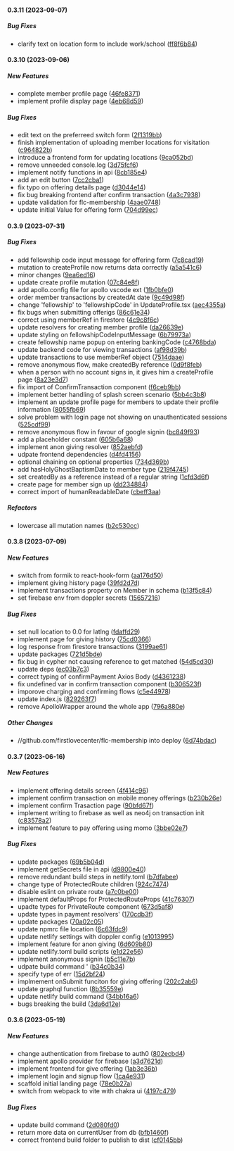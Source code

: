 #### 0.3.11 (2023-09-07)

##### Bug Fixes

*  clarify text on location form to include work/school ([ff8f6b84](https://github.com/jaedag/fl-admin-portal/commit/ff8f6b8473a65aa2883cbd79eb6cc2bf4a5879f0))

#### 0.3.10 (2023-09-06)

##### New Features

*  complete member profile page ([46fe8371](https://github.com/jaedag/fl-admin-portal/commit/46fe8371f05bea3757efc64cf76c22a161f31a34))
*  implement profile display page ([4eb68d59](https://github.com/jaedag/fl-admin-portal/commit/4eb68d59352b19976dfbb2371b1ba70e0a8e1071))

##### Bug Fixes

*  edit text on the preferreed switch form ([2f1319bb](https://github.com/jaedag/fl-admin-portal/commit/2f1319bbc9bca44fc01f2fd325878d352e93bbb7))
*  finish implementation of uploading member locations for visitation ([c964822b](https://github.com/jaedag/fl-admin-portal/commit/c964822bf506036c29862eaa65ea1209f8bc9522))
*  introduce a frontend form for updating locations ([9ca052bd](https://github.com/jaedag/fl-admin-portal/commit/9ca052bdb0914dc0f5cd9274684cf1c778bace5e))
*  remove unneeded console.log ([3d75fcf6](https://github.com/jaedag/fl-admin-portal/commit/3d75fcf6c80e156a8405b753072ce9e8ae1c7268))
*  implement notify functions in api ([8cb185e4](https://github.com/jaedag/fl-admin-portal/commit/8cb185e4736a2ada1cbc1089b2f9e2480b2013ee))
*   add an edit button ([7cc2cba1](https://github.com/jaedag/fl-admin-portal/commit/7cc2cba1bd80572959d407e492ecfc4348bebb90))
*  fix typo on offering details page ([d3044e14](https://github.com/jaedag/fl-admin-portal/commit/d3044e14a9fe2e04e1acb0464fc23445fc61b522))
*  fix bug  breaking frontend after confirm transaction ([4a3c7938](https://github.com/jaedag/fl-admin-portal/commit/4a3c79388434cdfc556af7f37b4584809698641d))
*  update validation for flc-membership ([4aae0748](https://github.com/jaedag/fl-admin-portal/commit/4aae07482194751118edd9765c07d11dfda2cdd3))
*  update initial Value for offering form ([704d99ec](https://github.com/jaedag/fl-admin-portal/commit/704d99ec469a6d1f3cbb1497bc9ddfbc736a20e5))

#### 0.3.9 (2023-07-31)

##### Bug Fixes

*  add fellowship code input message for offering form ([7c8cad19](https://github.com/jaedag/fl-admin-portal/commit/7c8cad199cedc8e018bd6c653de0ff6abcc318da))
*  mutation to createProfile now returns data correctly ([a5a541c6](https://github.com/jaedag/fl-admin-portal/commit/a5a541c624fa026e22c247f74ee3d8499120f184))
*  minor changes ([9ea6ed16](https://github.com/jaedag/fl-admin-portal/commit/9ea6ed16b17754c04632f5e495c5bf3842a1d6b0))
*  update create profile mutation ([07c84e8f](https://github.com/jaedag/fl-admin-portal/commit/07c84e8fb383fedcf5e73e5430ba76b511dd6031))
*  add apollo.config file for apollo vscode ext ([1fb0bfe0](https://github.com/jaedag/fl-admin-portal/commit/1fb0bfe0af420b7cc8fe98ee2c337220c401fde9))
*  order member  transactions by createdAt date ([9c49d98f](https://github.com/jaedag/fl-admin-portal/commit/9c49d98f9176c9149a8f243ff469248e93809a49))
*  change 'fellowship' to 'fellowshipCode' in UpdateProfile.tsx ([aec4355a](https://github.com/jaedag/fl-admin-portal/commit/aec4355a1fefa7268df2cb2608f22be651a4c27a))
*  fix bugs when submitting offerigs ([86c61e34](https://github.com/jaedag/fl-admin-portal/commit/86c61e3485b57da37af895f0f78b1b275de99e83))
*  correct using memberRef in firestore ([4c9c8f6c](https://github.com/jaedag/fl-admin-portal/commit/4c9c8f6c86435d9048554bdc044b792cd5ef49b3))
*  update resolvers for creating member profile ([da26639e](https://github.com/jaedag/fl-admin-portal/commit/da26639ef3d5fb86607882cab6949c8e9ce6de4f))
*  update styling on fellowshipCodeInputMessage ([6b79973a](https://github.com/jaedag/fl-admin-portal/commit/6b79973abf56c1e491bf34a26aaa84f51109b83e))
*  create fellowship name popup on entering bankingCode ([c4768bda](https://github.com/jaedag/fl-admin-portal/commit/c4768bda112f43033988007bc6c057f0716c0972))
*  update backend code for viewing transactions ([af98d39b](https://github.com/jaedag/fl-admin-portal/commit/af98d39b9f6dad8e3c6980d28f922e27e8e19048))
*  update transactions to use memberRef object ([7514daae](https://github.com/jaedag/fl-admin-portal/commit/7514daae0684310562b7d98c45f9df5ce57cc2da))
*  remove anonymous flow, make createdBy reference ([0d9f8feb](https://github.com/jaedag/fl-admin-portal/commit/0d9f8feb20f244dca067981f9e3c84b4e2a09b62))
*  when a person with no account signs in, it gives him  a createProfile page ([8a23e3d7](https://github.com/jaedag/fl-admin-portal/commit/8a23e3d7ace27c55b0616983a836382c60c067e8))
*  fix import of ConfirmTransaction component ([f6ceb9bb](https://github.com/jaedag/fl-admin-portal/commit/f6ceb9bb6dcbc423690be8b5ec3f4cd50d26a502))
*  implement better handling of splash screen scenario ([5bb4c3b8](https://github.com/jaedag/fl-admin-portal/commit/5bb4c3b8e1bcd68e427f88730b02229b383147fd))
*  implement an update profile page for members to update their profile information ([8055fb69](https://github.com/jaedag/fl-admin-portal/commit/8055fb698dfe207b9d1929d1c7f8c5020cab49aa))
*  solve problem with login page not showing on unauthenticated sessions ([525cdf99](https://github.com/jaedag/fl-admin-portal/commit/525cdf99bd1ece2d3885f303b64131b3dfb91298))
*  remove anonymous flow in favour of google signin ([bc849f93](https://github.com/jaedag/fl-admin-portal/commit/bc849f934fed8a40ef397d9e57c8ec0e7ad007ab))
*  add a placeholder constant ([605b6a68](https://github.com/jaedag/fl-admin-portal/commit/605b6a686004c5467c6ab777873beec8af51e6df))
*  implement anon giving resolver ([852aebfd](https://github.com/jaedag/fl-admin-portal/commit/852aebfdfab6df33d82449986678ce1a9c13f0ec))
*  udpate frontend dependencies ([d4fd4156](https://github.com/jaedag/fl-admin-portal/commit/d4fd4156b7eeb1453ae0a152b0cd8fd234312514))
*  optional chaining on optional properties ([734d369b](https://github.com/jaedag/fl-admin-portal/commit/734d369ba0d12f76a1d37d5daa71965b15df731d))
*  add hasHolyGhostBaptismDate to member type ([219f4745](https://github.com/jaedag/fl-admin-portal/commit/219f4745fc8a2ffc899763660443361e195d6238))
*  set createdBy as a reference instead of a regular string ([1cfd3d6f](https://github.com/jaedag/fl-admin-portal/commit/1cfd3d6fb92e9ac6144fe9af450c403be31a0323))
*  create page for member sign up ([dd234884](https://github.com/jaedag/fl-admin-portal/commit/dd2348841ac4331f919cc7bbaf27df757af8063b))
*  correct import of humanReadableDate ([cbeff3aa](https://github.com/jaedag/fl-admin-portal/commit/cbeff3aac48b5f91084fa39a1e4340aed3c1ad1d))

##### Refactors

*  lowercase all  mutation names ([b2c530cc](https://github.com/jaedag/fl-admin-portal/commit/b2c530ccdfb566bf540db6d1d54d97da74950f1c))

#### 0.3.8 (2023-07-09)

##### New Features

*  switch from formik to react-hook-form ([aa176d50](https://github.com/jaedag/fl-admin-portal/commit/aa176d50d8d8c7448cdadeb4c61a3759dadc227d))
*  implement giving history page ([39fd2d7d](https://github.com/jaedag/fl-admin-portal/commit/39fd2d7df079a1f89667d5a280afcd6898bbf148))
*  implement transactions property on Member in schema ([b13f5c84](https://github.com/jaedag/fl-admin-portal/commit/b13f5c84b41f5969f3949849b0cfcc6f6e35b48e))
*   set firebase env from doppler secrets ([15657216](https://github.com/jaedag/fl-admin-portal/commit/15657216e51f3804dea5760074c32f991af8126a))

##### Bug Fixes

*  set null location to 0.0 for latlng ([fdaffd29](https://github.com/jaedag/fl-admin-portal/commit/fdaffd29e44f2c9d5394f53d7a5e462629fc772a))
*  implement page for giving history ([75cd0366](https://github.com/jaedag/fl-admin-portal/commit/75cd03667c2f7f115eb65366c05a63e1220c64ca))
*  log response from firestore transactions ([3199ae61](https://github.com/jaedag/fl-admin-portal/commit/3199ae61322d7762018a2fc5cbcfab8b0a0437f1))
*  update packages ([721d5bde](https://github.com/jaedag/fl-admin-portal/commit/721d5bdeceb32819f0243d7fbfbd007e52c6bf51))
*  fix bug in cypher not causing reference to get matched ([54d5cd30](https://github.com/jaedag/fl-admin-portal/commit/54d5cd30e067f32ec9c33a7c23fcd9bca4a278c6))
*  update deps ([ec03b7c3](https://github.com/jaedag/fl-admin-portal/commit/ec03b7c356fed4567ec91186736a01c171e4491d))
*  correct typing of confirmPayment Axios Body ([d4361238](https://github.com/jaedag/fl-admin-portal/commit/d4361238a985b4117094a250f02ef683da8f03e5))
*  fix undefined var in confirm transaction component ([b306523f](https://github.com/jaedag/fl-admin-portal/commit/b306523f7310fe44fe36b3988cb62ec8a3621bc6))
*  imporove charging and confirming flows ([c5e44978](https://github.com/jaedag/fl-admin-portal/commit/c5e44978df9c450aa4e452a68d1d60af60ae6a70))
*  update index.js ([829263f7](https://github.com/jaedag/fl-admin-portal/commit/829263f7582aa76f91b50cd12908b90859784530))
*  remove ApolloWrapper around the whole app ([796a880e](https://github.com/jaedag/fl-admin-portal/commit/796a880ed904f9fa106600561fbd076012485c5f))

##### Other Changes

* //github.com/firstlovecenter/flc-membership into deploy ([6d74bdac](https://github.com/jaedag/fl-admin-portal/commit/6d74bdac78b650f083cc22f22b303c3c8123e252))

#### 0.3.7 (2023-06-16)

##### New Features

*  implement offering details screen ([4f414c96](https://github.com/jaedag/fl-admin-portal/commit/4f414c96d62ed61924ed6889bf5c3de40370c85c))
*  implement confirm transaction on mobile money offerings ([b230b26e](https://github.com/jaedag/fl-admin-portal/commit/b230b26e8d818ee52848d7181f1fce3fb74471a2))
*  implement confirm Trasaction page ([90bfd67f](https://github.com/jaedag/fl-admin-portal/commit/90bfd67f434cd937f5023b7be11b54728ebd7bf0))
*  implement writing to firebase as well as neo4j on transaction init ([c83578a2](https://github.com/jaedag/fl-admin-portal/commit/c83578a2751bc4bfaf39fb0fb2545d8530a239fe))
*  implement feature to pay offering using momo ([3bbe02e7](https://github.com/jaedag/fl-admin-portal/commit/3bbe02e7b05c1807ed047c209f99a6716852e8f1))

##### Bug Fixes

*  update packages ([69b5b04d](https://github.com/jaedag/fl-admin-portal/commit/69b5b04dc815ef3ecb029023ec7431a8e4a01248))
*  implement getSecrets file in api ([d9800e40](https://github.com/jaedag/fl-admin-portal/commit/d9800e40937dfb941e8a73aa43dffd7ba9dd5ebd))
*  remove redundant build steps in netlify.toml ([b7dfabee](https://github.com/jaedag/fl-admin-portal/commit/b7dfabee0f7d7f0b6a3a1e55b77c9bc3258ccdb1))
*  change type of ProtectedRoute children ([924c7474](https://github.com/jaedag/fl-admin-portal/commit/924c74749c764e41e55d3bc7b67951b3bc2df67e))
*  disable eslint on private route ([a7c0be00](https://github.com/jaedag/fl-admin-portal/commit/a7c0be001be7b73c011752e4c6ec92e04476dfb6))
*  implement defaultProps for ProtectedRouteProps ([41c76307](https://github.com/jaedag/fl-admin-portal/commit/41c7630795b71fecfcb7c7d98290f93e8e438aac))
*  upadte types for PrivateRoute component ([673d5af8](https://github.com/jaedag/fl-admin-portal/commit/673d5af8987da3c17993f72783e17d8118600f71))
*  update types in payment resolvers' ([170cdb3f](https://github.com/jaedag/fl-admin-portal/commit/170cdb3f1d874a5c8e162a426f474570e20a72f5))
*  update packages ([70a02c05](https://github.com/jaedag/fl-admin-portal/commit/70a02c05f10d9e05c79ffecb291eedfd3501944f))
*  update npmrc file location ([6c63fdc9](https://github.com/jaedag/fl-admin-portal/commit/6c63fdc9f613ba2e77e9a755c3ee71be824b35ec))
*  update netlify settings  with doppler config ([e1013995](https://github.com/jaedag/fl-admin-portal/commit/e101399525ecd4f59dccc1ec02c4a62cc4e3d1c6))
*  implement feature for anon giving ([6d609b80](https://github.com/jaedag/fl-admin-portal/commit/6d609b80cff3c0a36098d87b7ba1a09ae1139bb8))
*  update netlify.toml build scripts ([e1d22e56](https://github.com/jaedag/fl-admin-portal/commit/e1d22e56b0e568d9113cb789ebb6c215f2b840ad))
*  implement anonymous signin ([b5c11e7b](https://github.com/jaedag/fl-admin-portal/commit/b5c11e7b014d73bf6b6e24224daef5754860dfed))
*  udpate build command ' ([b34c0b34](https://github.com/jaedag/fl-admin-portal/commit/b34c0b34292bd99f2f89250f17db18d040ec26ac))
*  specify type of err ([15d2bf24](https://github.com/jaedag/fl-admin-portal/commit/15d2bf24472eb8f2736dc5404f36c7915681143f))
*  implmement onSubmit funciton for giving offering ([202c2ab6](https://github.com/jaedag/fl-admin-portal/commit/202c2ab616929ecac8ac8a837c26c44257530499))
*  update graphql function ([8b35559e](https://github.com/jaedag/fl-admin-portal/commit/8b35559e15edf18a9d323b5cae711aab826d08a8))
*  update netlify build command ([34bb16a6](https://github.com/jaedag/fl-admin-portal/commit/34bb16a625a4efadc162f33251da6de0abaccfd1))
*   bugs breaking the build ([3da6d12e](https://github.com/jaedag/fl-admin-portal/commit/3da6d12edb876faba91971f0987538227ffd4751))

#### 0.3.6 (2023-05-19)

##### New Features

*  change authentication from firebase to auth0 ([802ecbd4](https://github.com/jaedag/fl-admin-portal/commit/802ecbd41a9d7cafe302cf15cf5edf868e6b7e7b))
*  implement apollo provider for firebase ([a3d7621d](https://github.com/jaedag/fl-admin-portal/commit/a3d7621d59ae7c7ed7b6ac00c8b089f09aee0de5))
*  implement frontend for give offering ([1ab3e36b](https://github.com/jaedag/fl-admin-portal/commit/1ab3e36bb581ca5b30e89f7c13d555beb9b93df6))
*  implement login and signup flow ([1ca4e931](https://github.com/jaedag/fl-admin-portal/commit/1ca4e9311468be915f2aac7fc7e163ac636bd7c2))
*  scaffold initial landing page ([78e0b27a](https://github.com/jaedag/fl-admin-portal/commit/78e0b27a2f44fdc6cb6bfb4f069e1d2c57d6b5f8))
*  switch from webpack to vite with chakra ui ([4197c479](https://github.com/jaedag/fl-admin-portal/commit/4197c479cd28566e2739b411382c763840065c88))

##### Bug Fixes

*  update build command ([2d080fd0](https://github.com/jaedag/fl-admin-portal/commit/2d080fd065a4b7381c08be755015b5fe8b0ede6b))
*  return more data on currentUser from db ([bfb1460f](https://github.com/jaedag/fl-admin-portal/commit/bfb1460f608dfd71a99b8a8f681f7ffa44cc9d73))
*  correct frontend build folder to publish to dist ([cf0145bb](https://github.com/jaedag/fl-admin-portal/commit/cf0145bb119e548ee791ca7991e94a3c31dc1a4c))

